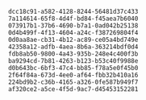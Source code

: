 
                dcc18c91-a582-4128-8244-56481d37c433
                7a114614-65f8-4d4f-bd84-f45aea7b6040
                073917b1-37b6-4690-b7a1-0ad042b25138
                0d4b499f-4f13-4604-a24c-f387269804f4
                0d0aa8ae-cb31-4b12-ac89-ce05a4bd749e
                42358a12-adfb-4aea-8b6a-363214bdf0d4
                fdb8ab50-9800-4a43-935b-248e4c400f3b
                ba9294cd-7b81-4263-b123-b53c40f9988e
                d0b643bc-6bf3-47c4-bb85-f78a5e0f45b0
                2f64f84a-673d-4ee0-af64-fbb32b410a16
                224bd9b2-c36b-4165-a326-0fe587b949f7
                af320ce2-a5ce-4f5d-9ac7-d45453152281
                